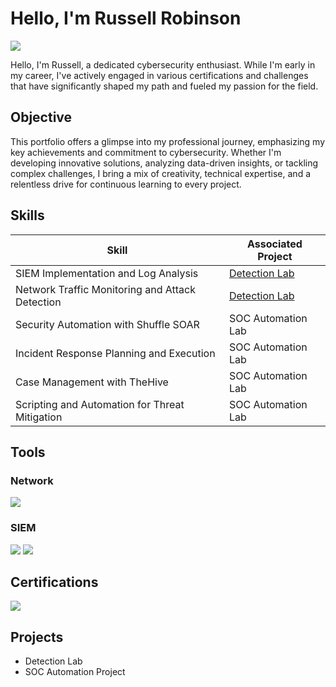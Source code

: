 # Hello, I'm Russell Robinson
<a href="https://www.linkedin.com/in/russell-robinson-a54ba6112/"><img src="https://img.shields.io/badge/-LinkedIn-0072b1?&style=for-the-badge&logo=linkedin&logoColor=white" /></a>


Hello, I'm Russell, a dedicated cybersecurity enthusiast. While I'm early in my career, I've actively engaged in various certifications and challenges that have significantly shaped my path and fueled my passion for the field.

## Objective
This portfolio offers a glimpse into my professional journey, emphasizing my key achievements and commitment to cybersecurity. Whether I'm developing innovative solutions, analyzing data-driven insights, or tackling complex challenges, I bring a mix of creativity, technical expertise, and a relentless drive for continuous learning to every project.

## Skills


| Skill                                         | Associated Project         |
|-----------------------------------------------|----------------------------|
| SIEM Implementation and Log Analysis          | <a href="https://github.com/Russell-Robinson/Russell-Robinson.github.io/blob/b408d70e8299af4236ea1e122d2a50a1a727543f/2023%20Tesla_Incident-report-analysis.pdf">Detection Lab</a>|
| Network Traffic Monitoring and Attack Detection | <a href="https://google.com">Detection Lab</a>|
| Security Automation with Shuffle SOAR         | SOC Automation Lab|
| Incident Response Planning and Execution      | SOC Automation Lab|
| Case Management with TheHive                  | SOC Automation Lab|
| Scripting and Automation for Threat Mitigation | SOC Automation Lab|

## Tools

### Network
<div>
    <img src="https://img.shields.io/badge/-Wireshark-1679A7?&style=for-the-badge&logo=Wireshark&logoColor=white" />
    
</div>

</div>

### SIEM
<div>
    
<img src="https://img.shields.io/badge/-Splunk-000000?&style=for-the-badge&logo=Splunk&logoColor=white" />
    <img src="https://img.shields.io/badge/-Elastic-005571?&style=for-the-badge&logo=Elastic&logoColor=white" />
</div>

## Certifications
<div>
<img src="https://img.shields.io/badge/-Security%2B-FF0000?&style=for-the-badge&logo=CompTIA&logoColor=white" />


</div>

## Projects
- Detection Lab
- SOC Automation Project
